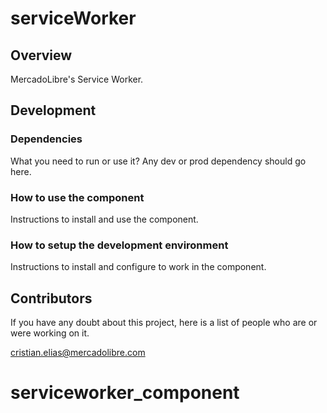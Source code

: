 # serviceWorker

## Overview
MercadoLibre's Service Worker.

## Development

### Dependencies

What you need to run or use it?
Any dev or prod dependency should go here.

### How to use the component

Instructions to install and use the component.

### How to setup the development environment

Instructions to install and configure to work in the component.

## Contributors

If you have any doubt about this project, here is a list of people who are or
were working on it.

cristian.elias@mercadolibre.com
# serviceworker_component
